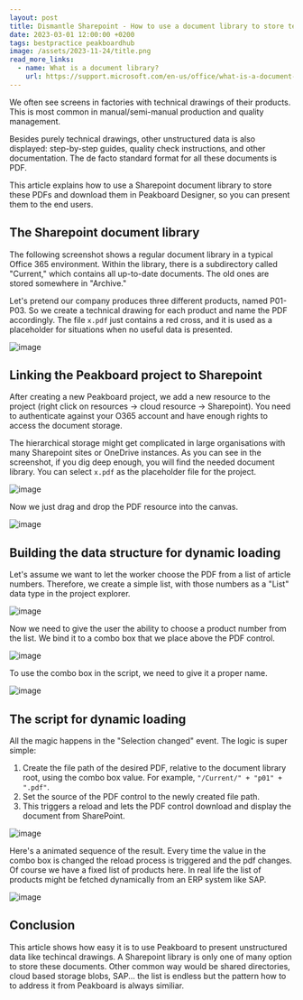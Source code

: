 ```yaml
---
layout: post
title: Dismantle Sharepoint - How to use a document library to store techical drawings and download them in Peakboard dynamically
date: 2023-03-01 12:00:00 +0200
tags: bestpractice peakboardhub
image: /assets/2023-11-24/title.png
read_more_links:
  - name: What is a document library?
    url: https://support.microsoft.com/en-us/office/what-is-a-document-library-3b5976dd-65cf-4c9e-bf5a-713c10ca2872
---
```


We often see screens in factories with technical drawings of their products. This is most common in manual/semi-manual production and quality management. 

Besides purely technical drawings, other unstructured data is also displayed: step-by-step guides, quality check instructions, and other documentation. The de facto standard format for all these documents is PDF.

This article explains how to use a Sharepoint document library to store these PDFs and download them in Peakboard Designer, so you can present them to the end users.

## The Sharepoint document library

The following screenshot shows a regular document library in a typical Office 365 environment. Within the library, there is a subdirectory called "Current," which contains all up-to-date documents. The old ones are stored somewhere in "Archive."

Let's pretend our company produces three different products, named P01-P03. So we create a technical drawing for each product and name the PDF accordingly. The file `x.pdf` just contains a red cross, and it is used as a placeholder for situations when no useful data is presented.

![image](/assets/2023-11-24/010.png)

## Linking the Peakboard project to Sharepoint

After creating a new Peakboard project, we add a new resource to the project (right click on resources -> cloud resource -> Sharepoint). You need to authenticate against your O365 account and have enough rights to access the document storage.

The hierarchical storage might get complicated in large organisations with many Sharepoint sites or OneDrive instances. As you can see in the screenshot, if you dig deep enough, you will find the needed document library. You can select  `x.pdf` as the placeholder file for the project.

![image](/assets/2023-11-24/020.png)

Now we just drag and drop the PDF resource into the canvas.

![image](/assets/2023-11-24/030.png)

## Building the data structure for dynamic loading

Let's assume we want to let the worker choose the PDF from a list of article numbers. Therefore, we create a simple list, with those numbers as a "List" data type in the project explorer.

![image](/assets/2023-11-24/040.png)

Now we need to give the user the ability to choose a product number from the list. We bind it to a combo box that we place above the PDF control.

![image](/assets/2023-11-24/050.png)

To use the combo box in the script, we need to give it a proper name.

![image](/assets/2023-11-24/060.png)

## The script for dynamic loading

All the magic happens in the "Selection changed" event. The logic is super simple:

1. Create the file path of the desired PDF, relative to the document library root, using the combo box value. For example, `"/Current/" + "p01" + ".pdf"`.
2. Set the source of the PDF control to the newly created file path.
3. This triggers a reload and lets the PDF control download and display the document from SharePoint.

![image](/assets/2023-11-24/070.png)

Here's a animated sequence of the result. Every time the value in the combo box is changed the reload process is triggered and the pdf changes. Of course we have a fixed list of products here. In real life the list of products might be fetched dynamically from an ERP system like SAP.

![image](/assets/2023-11-24/080.gif)

## Conclusion

This article shows how easy it is to use Peakboard to present unstructured data like techincal drawings. A Sharepoint library is only one of many option to store these documents. Other common way would be shared directories, cloud based storage blobs, SAP... the list is endless but the pattern how to to address it from Peakboard is always similiar.
